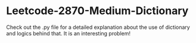 # Leetcode-2870-Medium-Dictionary
Check out the .py file for a detailed explanation about the use of dictionary and logics behind that. It is an interesting problem!
